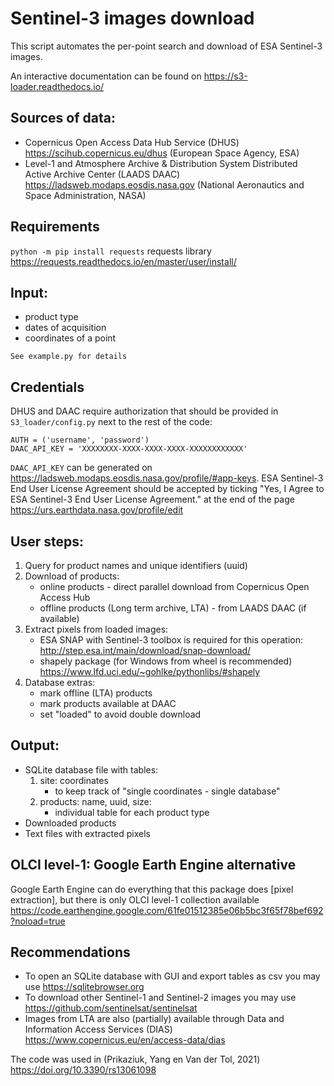 # Sentinel-3 images download

This script automates the per-point search and download of ESA Sentinel-3 images.

An interactive documentation can be found on https://s3-loader.readthedocs.io/

## Sources of data: 
- Copernicus Open Access Data Hub Service (DHUS) https://scihub.copernicus.eu/dhus (European Space Agency, ESA)
- Level-1 and Atmosphere Archive & Distribution System Distributed Active Archive Center (LAADS DAAC) https://ladsweb.modaps.eosdis.nasa.gov (National Aeronautics and Space Administration, NASA)

## Requirements

```python -m pip install requests``` requests library https://requests.readthedocs.io/en/master/user/install/

## Input:
- product type
- dates of acquisition
- coordinates of a point

```See example.py for details```

## Credentials
DHUS and DAAC require authorization  that should be provided in ``S3_loader/config.py`` next to the rest of the code:
```
AUTH = ('username', 'password')
DAAC_API_KEY = 'XXXXXXXX-XXXX-XXXX-XXXX-XXXXXXXXXXXX'
```
``DAAC_API_KEY`` can be generated on https://ladsweb.modaps.eosdis.nasa.gov/profile/#app-keys.
ESA Sentinel-3 End User License Agreement should be accepted by ticking "Yes, I Agree to ESA Sentinel-3 End User License Agreement." at the end of the page https://urs.earthdata.nasa.gov/profile/edit

## User steps:
1. Query for product names and unique identifiers (uuid)
2. Download of products:
	- online products - direct parallel download from Copernicus Open Access Hub
	- offline products (Long term archive, LTA) - from LAADS DAAC (if available)
3. Extract pixels from loaded images:
	- ESA SNAP with Sentinel-3 toolbox is required for this operation: http://step.esa.int/main/download/snap-download/
	- shapely package (for Windows from wheel is recommended) https://www.lfd.uci.edu/~gohlke/pythonlibs/#shapely
4. Database extras:
	- mark offline (LTA) products
	- mark products available at DAAC
	- set "loaded" to avoid double download

## Output:
- SQLite database file with tables:
	1. site: coordinates
		- to keep track of "single coordinates - single database"
	2. products: name, uuid, size:
		- individual table for each product type
- Downloaded products
- Text files with extracted pixels

## OLCI level-1: Google Earth Engine alternative

Google Earth Engine can do everything that this package does [pixel extraction], but there is only OLCI level-1 collection available 
https://code.earthengine.google.com/61fe01512385e06b5bc3f65f78bef692?noload=true

## Recommendations
- To open an SQLite database with GUI and export tables as csv you may use https://sqlitebrowser.org
- To download other Sentinel-1 and Sentinel-2 images you may use https://github.com/sentinelsat/sentinelsat
- Images from LTA are also (partially) available through Data and Information Access Services (DIAS) https://www.copernicus.eu/en/access-data/dias

The code was used in (Prikaziuk, Yang en Van der Tol, 2021) https://doi.org/10.3390/rs13061098



